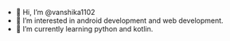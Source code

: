 - 👋 Hi, I’m @vanshika1102
- 👀 I’m interested in android development and web development.
- 🌱 I’m currently learning python and kotlin.


<!---
vanshika1102/vanshika1102 is a ✨ special ✨ repository because its `README.md` (this file) appears on your GitHub profile.
You can click the Preview link to take a look at your changes.
--->
